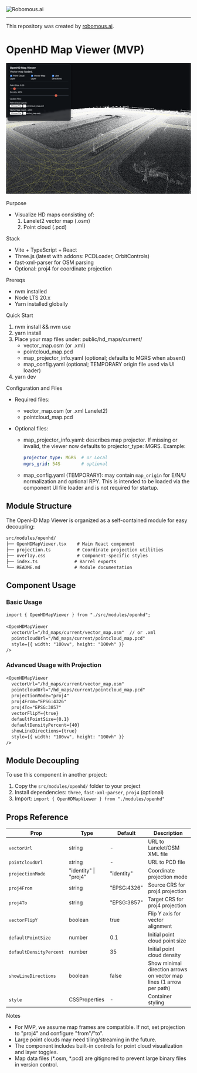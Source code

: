 <img src="https://robomous.ai/images/layout/robomous-banner.svg" alt="Robomous.ai" width=300 />

-----------------

This repository was created by [robomous.ai](https://robomous.ai).

OpenHD Map Viewer (MVP)
=======================

![OpenHD Map Viewer Preview](docs/openhd_map_viewer_example.png)

Purpose
- Visualize HD maps consisting of:
  1) Lanelet2 vector map (.osm)
  2) Point cloud (.pcd)

Stack
- Vite + TypeScript + React
- Three.js (latest with addons: PCDLoader, OrbitControls)
- fast-xml-parser for OSM parsing
- Optional: proj4 for coordinate projection

Prereqs
- nvm installed
- Node LTS 20.x
- Yarn installed globally

Quick Start
1) nvm install && nvm use
2) yarn install
3) Place your map files under:
   public/hd_maps/current/
   - vector_map.osm (or .xml)
   - pointcloud_map.pcd
   - map_projector_info.yaml (optional; defaults to MGRS when absent)
   - map_config.yaml (optional; TEMPORARY origin file used via UI loader)
4) yarn dev

Configuration and Files
- Required files:
  - vector_map.osm (or .xml Lanelet2)
  - pointcloud_map.pcd

- Optional files:
  - map_projector_info.yaml: describes map projector. If missing or invalid, the viewer now defaults to projector_type: MGRS. Example:
    ```yaml
    projector_type: MGRS  # or Local
    mgrs_grid: 54S        # optional
    ```
  - map_config.yaml (TEMPORARY): may contain `map_origin` for E/N/U normalization and optional RPY. This is intended to be loaded via the component UI file loader and is not required for startup.

## Module Structure

The OpenHD Map Viewer is organized as a self-contained module for easy decoupling:

```
src/modules/openhd/
├── OpenHDMapViewer.tsx    # Main React component
├── projection.ts          # Coordinate projection utilities
├── overlay.css            # Component-specific styles
├── index.ts              # Barrel exports
└── README.md             # Module documentation
```

## Component Usage

### Basic Usage
```tsx
import { OpenHDMapViewer } from "./src/modules/openhd";

<OpenHDMapViewer
  vectorUrl="/hd_maps/current/vector_map.osm"  // or .xml
  pointcloudUrl="/hd_maps/current/pointcloud_map.pcd"
  style={{ width: "100vw", height: "100vh" }}
/>
```

### Advanced Usage with Projection
```tsx
<OpenHDMapViewer
  vectorUrl="/hd_maps/current/vector_map.osm"
  pointcloudUrl="/hd_maps/current/pointcloud_map.pcd"
  projectionMode="proj4"
  proj4From="EPSG:4326"
  proj4To="EPSG:3857"
  vectorFlipY={true}
  defaultPointSize={0.1}
  defaultDensityPercent={40}
  showLineDirections={true}
  style={{ width: "100vw", height: "100vh" }}
/>
```

## Module Decoupling

To use this component in another project:

1. Copy the `src/modules/openhd/` folder to your project
2. Install dependencies: `three`, `fast-xml-parser`, `proj4` (optional)
3. Import: `import { OpenHDMapViewer } from "./modules/openhd"`

## Props Reference

| Prop | Type | Default | Description |
|------|------|---------|-------------|
| `vectorUrl` | string | - | URL to Lanelet/OSM XML file |
| `pointcloudUrl` | string | - | URL to PCD file |
| `projectionMode` | "identity" \| "proj4" | "identity" | Coordinate projection mode |
| `proj4From` | string | "EPSG:4326" | Source CRS for proj4 projection |
| `proj4To` | string | "EPSG:3857" | Target CRS for proj4 projection |
| `vectorFlipY` | boolean | true | Flip Y axis for vector alignment |
| `defaultPointSize` | number | 0.1 | Initial point cloud point size |
| `defaultDensityPercent` | number | 35 | Initial point cloud density |
| `showLineDirections` | boolean | false | Show minimal direction arrows on vector map lines (1 arrow per path) |
| `style` | CSSProperties | - | Container styling |

Notes
- For MVP, we assume map frames are compatible. If not, set projection to "proj4" and configure "from"/"to".
- Large point clouds may need tiling/streaming in the future.
- The component includes built-in controls for point cloud visualization and layer toggles.
- Map data files (*.osm, *.pcd) are gitignored to prevent large binary files in version control. 